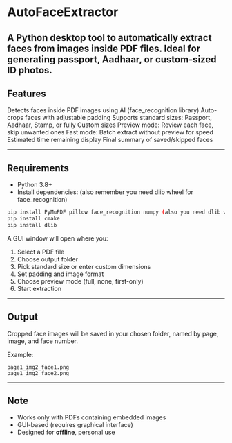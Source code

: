 # AutoFaceExtractor
A Python desktop tool to automatically extract faces from images inside PDF files. Ideal for generating passport, Aadhaar, or custom-sized ID photos.
---
## Features
Detects faces inside PDF images using AI (face_recognition library)
Auto-crops faces with adjustable padding
Supports standard sizes: Passport, Aadhaar, Stamp, or fully Custom sizes
Preview mode: Review each face, skip unwanted ones
Fast mode: Batch extract without preview for speed
Estimated time remaining display
Final summary of saved/skipped faces

---
## Requirements

- Python 3.8+
- Install dependencies:
(also remember you need dlib wheel for face_recognition)
```bash
pip install PyMuPDF pillow face_recognition numpy (also you need dlib wheel for face_recognition)
pip install cmake
pip install dlib
```

A GUI window will open where you:

1. Select a PDF file
2. Choose output folder
3. Pick standard size or enter custom dimensions
4. Set padding and image format
5. Choose preview mode (full, none, first-only)
6. Start extraction

---

## Output

Cropped face images will be saved in your chosen folder, named by page, image, and face number.

Example:
```
page1_img2_face1.png
page1_img2_face2.png
```

---

## Note

- Works only with PDFs containing embedded images
- GUI-based (requires graphical interface)
- Designed for **offline**, personal use
